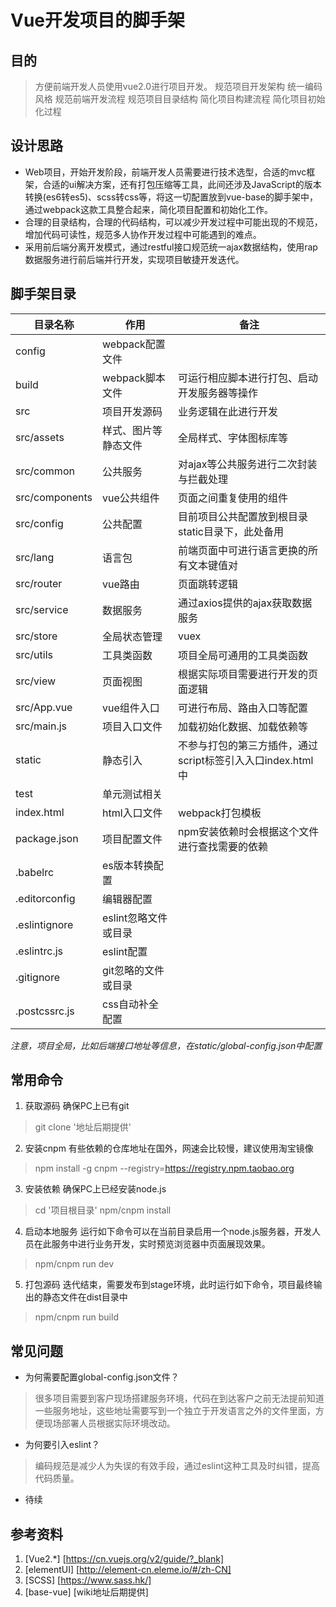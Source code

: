Vue开发项目的脚手架
====

## 目的
> 方便前端开发人员使用vue2.0进行项目开发。
> 规范项目开发架构
> 统一编码风格
> 规范前端开发流程
> 规范项目目录结构
> 简化项目构建流程
> 简化项目初始化过程

## 设计思路
* Web项目，开始开发阶段，前端开发人员需要进行技术选型，合适的mvc框架，合适的ui解决方案，还有打包压缩等工具，此间还涉及JavaScript的版本转换(es6转es5)、scss转css等，将这一切配置放到vue-base的脚手架中，通过webpack这款工具整合起来，简化项目配置和初始化工作。
* 合理的目录结构，合理的代码结构，可以减少开发过程中可能出现的不规范，增加代码可读性，规范多人协作开发过程中可能遇到的难点。
* 采用前后端分离开发模式，通过restful接口规范统一ajax数据结构，使用rap数据服务进行前后端并行开发，实现项目敏捷开发迭代。

## 脚手架目录
| 目录名称 | 作用|备注|
| ---- | ---- | -----|
|config|webpack配置文件||
|build|webpack脚本文件|可运行相应脚本进行打包、启动开发服务器等操作|
|src| 项目开发源码|业务逻辑在此进行开发|
|src/assets|样式、图片等静态文件|全局样式、字体图标库等|
|src/common|公共服务| 对ajax等公共服务进行二次封装与拦截处理|
|src/components|vue公共组件|页面之间重复使用的组件|
|src/config|公共配置|目前项目公共配置放到根目录static目录下，此处备用|
|src/lang|语言包|前端页面中可进行语言更换的所有文本键值对|
|src/router|vue路由|页面跳转逻辑|
|src/service|数据服务|通过axios提供的ajax获取数据服务|
|src/store|全局状态管理|vuex|
|src/utils|工具类函数|项目全局可通用的工具类函数|
|src/view|页面视图|根据实际项目需要进行开发的页面逻辑|
|src/App.vue|vue组件入口|可进行布局、路由入口等配置|
|src/main.js|项目入口文件|加载初始化数据、加载依赖等|
|static|静态引入|不参与打包的第三方插件，通过script标签引入入口index.html中|
|test|单元测试相关||
|index.html|html入口文件|webpack打包模板|
|package.json|项目配置文件|npm安装依赖时会根据这个文件进行查找需要的依赖|
|.babelrc|es版本转换配置||
|.editorconfig|编辑器配置||
|.eslintignore|eslint忽略文件或目录||
|.eslintrc.js|eslint配置||
|.gitignore|git忽略的文件或目录||
|.postcssrc.js|css自动补全配置|||

*注意，项目全局，比如后端接口地址等信息，在static/global-config.json中配置*

## 常用命令
1. 获取源码
确保PC上已有git
> git clone '地址后期提供'

2. 安装cnpm
有些依赖的仓库地址在国外，网速会比较慢，建议使用淘宝镜像
> npm install -g cnpm --registry=https://registry.npm.taobao.org

3. 安装依赖
确保PC上已经安装node.js
> cd '项目根目录'
> npm/cnpm install

4. 启动本地服务
运行如下命令可以在当前目录启用一个node.js服务器，开发人员在此服务中进行业务开发，实时预览浏览器中页面展现效果。
> npm/cnpm run dev

5. 打包源码
迭代结束，需要发布到stage环境，此时运行如下命令，项目最终输出的静态文件在dist目录中
> npm/cnpm run build

## 常见问题
* 为何需要配置global-config.json文件？
> 很多项目需要到客户现场搭建服务环境，代码在到达客户之前无法提前知道一些服务地址，这些地址需要写到一个独立于开发语言之外的文件里面，方便现场部署人员根据实际环境改动。
* 为何要引入eslint？
> 编码规范是减少人为失误的有效手段，通过eslint这种工具及时纠错，提高代码质量。
* 待续

## 参考资料
1. [Vue2.*]	  [https://cn.vuejs.org/v2/guide/?_blank]
2. [elementUI]   [http://element-cn.eleme.io/#/zh-CN]
3. [SCSS]   [https://www.sass.hk/]
4. [base-vue]   [wiki地址后期提供]

